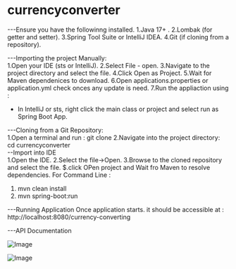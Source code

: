 # currencyconverter
---Ensure you have the followinng installed.
1.Java 17+ .
2.Lombak (for getter and setter).
3.Spring Tool Suite or IntelliJ IDEA.
4.Git (if cloning from a repository).

---Importing the project Manually:<br>
1.Open your IDE (sts or IntelliJ).
2.Select File - open.
3.Navigate to the project directory and select the file.
4.Click Open as Project.
5.Wait for Maven dependenices to download.
6.Open applications.properties or application.yml check onces any update is need.
7.Run the appliaction using :<br>
  - In IntelliJ or sts, right click the main class or project and select run as Spring Boot App.

---Cloning from a Git Repository:<br>
1.Open a terminal and run :
    git clone 
2.Navigate into the project directory:<br>
   cd currencyconverter <br>
--Import into IDE <br>
1.Open the IDE.
2.Select the file->Open.
3.Browse to the cloned repository and select the file.
$.click OPen project and Wait fro Maven to resolve dependencies.
For Command Line :<br>
1. mvn clean install <br>
2. mvn spring-boot:run <br>

---Running Application 
Once application starts. it should be accessible at :
http://localhost:8080/currency-converting 

---API Documentation

![Image](https://github.com/user-attachments/assets/9d138800-bc25-4309-8e8c-cb6a53772dc7)

![Image](https://github.com/user-attachments/assets/5fd12716-0646-4adf-9d34-5b0cded557c5)

